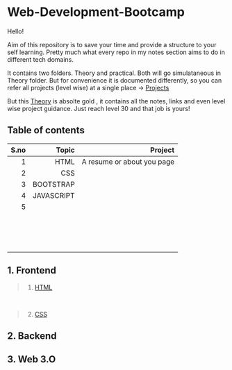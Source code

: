 # Web-Development-Bootcamp

Hello!

Aim of this repository is to save your time and provide a structure to your self learning. Pretty much what every repo in my notes section aims to do in different tech domains.

It contains two folders. Theory and practical. Both will go simulataneous in Theory folder. But for convenience it is documented differently, so you can refer all projects (level wise) at a single place -> [Projects]()

But this [Theory]() is absolte gold , it contains all the notes, links and even level wise project guidance.
Just reach level 30 and that job is yours!

## Table of contents

| **S.no** | **Topic** | **Project**               |
|---------:|----------:|---------------------------:             |
| 1        | HTML      | A resume or about you page           |
| 2        | CSS       |             |
| 3        | BOOTSTRAP |             |
| 4        | JAVASCRIPT|             |
| 5        |           |             |
|          |           |
|          |           |
|          |           |
|          |           |
|          |           |
|          |           |
|          |           |
|          |           |
|          |           |
|          |           |
|          |           |
|          |           |
|          |           |
|          |           |
|          |           |

## 1. Frontend
> 1. [HTML](https://github.com/NishitaErvantikar9/Frontend-Projects)
  <br>
  
> 2. [CSS](https://github.com/NishitaErvantikar9/Frontend-Projects)

## 2. Backend

## 3. Web 3.O

